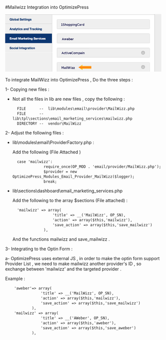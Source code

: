 #Mailwizz Integration into OptimizePress 

![Alt text](/MAILWIZZ.png?raw=true "LOGO")

To integrate MailWizz into OptimizePress , Do the three steps :

1- Copying new files :

+ Not all the files in lib are new files , copy the following : 

		FILE 	  --  lib\modules\email\provider\MailWizz.php
		FILE 	  --  lib\tpl\sections\email_marketing_services\mailwizz.php
		DIRECTORY --  vendor\MailWizz

2- Adjust the following files :

+ lib\modules\email\ProviderFactory.php : 
   
   Add the following (File Attached )

		case 'mailwizz':
        	      	require_once(OP_MOD . 'email/provider/MailWizz.php');
                	$provider = new OptimizePress_Modules_Email_Provider_MailWizz($logger);
                	break;	

+ lib\sections\dashboard\email_marketing_services.php

   Add the following to the array  $sections (File attached) : 
 	
		'mailwizz' => array(
                    	'title' => __('MailWizz', OP_SN),
                    	'action' => array($this,'mailwizz'),
                    	'save_action' => array($this,'save_mailwizz')
                	),

   And the functions mailwizz and save_mailwizz .
	

3- Integrating to the Optin Form : 

a- OptimizePress uses external JS , in order to make the optin form support Provider List , we need to make mailwizz 
another provider's ID , so exchange between 'mailwizz' and the targeted provider .

Example : 
	 
		'aweber'=> array(
                    'title' => __('MailWizz', OP_SN),
                    'action' => array($this,'mailwizz'),
                    'save_action' => array($this,'save_mailwizz')
                ),
		'mailwizz' => array(
                    'title' => __('AWeber', OP_SN),
                    'action' => array($this,'aweber'),
                    'save_action' => array($this,'save_aweber')
                ),
